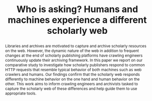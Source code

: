 ---
abstract: Libraries and archives are motivated to capture and archive scholarly resources
  on the web. However, the dynamic nature of the web in addition to frequent changes
  at the end of scholarly publishing platforms have crawling engineers continuously
  update their archiving framework. In this paper we report on our comparative study
  to investigate how scholarly publishers respond to common HTTP requests that resemble
  typical behavior of both machines such as web crawlers and humans. Our findings
  confirm that the scholarly web responds differently to machine behavior on the one
  hand and human behavior on the other. This work aims to inform crawling engineers
  and archivists tasked to capture the scholarly web of these differences and help
  guide them to use appropriate tools.
creators:
- Shankar, Harihar
- Balakireva, Lyudmila
- Klein, Martin
date: null
document_url: https://services.phaidra.univie.ac.at/api/object/o:1081744/download
grand_parent: iPRES
institutions: []
keywords: []
landing_page_url: https://phaidra.univie.ac.at/o:1081744
language: eng
layout: publication
license: CC BY 4.0 International
notes_url: null
parent: iPRES 2019
publication_type: paper
size: 445685
slides_url: null
source_name: iPRES
title: 'Who is asking? Humans and machines experience a different scholarly web '
year: 2019
---